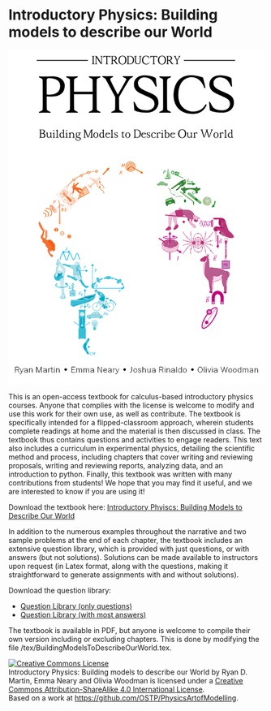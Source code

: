 # Introductory Physics: Building models to describe our World
![alt text](https://raw.githubusercontent.com/OSTP/PhysicsArtofModelling/master/tex/figures/CoverPage/coverpage.png)

This is an open-access textbook for calculus-based introductory physics courses. Anyone that complies with the license is welcome to modify and use this work for their own use, as well as contribute. The textbook is specifically intended for a flipped-classroom approach, wherein students complete readings at home and the material is then discussed in class. The textbook thus contains questions and activities to engage readers. This text also includes a curriculum in experimental physics, detailing the scientific method and process, including chapters that cover writing and reviewing proposals, writing and reviewing reports, analyzing data, and an introduction to python. Finally, this textbook was written with many contributions from students! We hope that you may find it useful, and we are interested to know if you are using it!

Download the textbook here: [Introductory Phyiscs: Building Models to Describe Our World](https://github.com/OSTP/PhysicsArtofModelling/raw/master/tex/BuildingModelsToDescribeOurWorld.pdf)

In addition to the numerous examples throughout the narrative and two sample problems at the end of each chapter, the textbook includes an extensive question library, which is provided with just questions, or with answers (but not solutions). Solutions can be made available to instructors upon request (in Latex format, along with the questions, making it straightforward to generate assignments with and without solutions). 

Download the question library:
  * [Question Library (only questions)](https://github.com/OSTP/PhysicsArtofModelling/raw/master/QuestionLibrary_Questions.pdf)
  * [Question Library (with most answers)](https://github.com/OSTP/PhysicsArtofModelling/raw/master/QuestionLibrary_Answers.pdf)


The textbook is available in PDF, but anyone is welcome to compile their own version including or excluding chapters. This is done by modifying the file /tex/BuildingModelsToDescribeOurWorld.tex. 

<a rel="license" href="http://creativecommons.org/licenses/by-sa/4.0/"><img alt="Creative Commons License" style="border-width:0" src="https://i.creativecommons.org/l/by-sa/4.0/88x31.png" /></a><br /><span xmlns:dct="http://purl.org/dc/terms/" href="http://purl.org/dc/dcmitype/Text" property="dct:title" rel="dct:type">Introductory Physics: Building models to describe our World</span> by <span xmlns:cc="http://creativecommons.org/ns#" property="cc:attributionName">Ryan D. Martin, Emma Neary and Olivia Woodman</span> is licensed under a <a rel="license" href="http://creativecommons.org/licenses/by-sa/4.0/">Creative Commons Attribution-ShareAlike 4.0 International License</a>.<br />Based on a work at <a xmlns:dct="http://purl.org/dc/terms/" href="https://github.com/OSTP/PhysicsArtofModelling" rel="dct:source">https://github.com/OSTP/PhysicsArtofModelling</a>.
